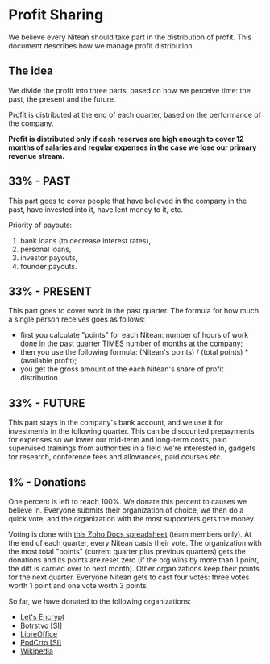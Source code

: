 # Profit Sharing

We believe every Nitean should take part in the distribution of profit. This document describes how we manage profit distribution.


## The idea

We divide the profit into three parts, based on how we perceive time: the past, the present and the future.

Profit is distributed at the end of each quarter, based on the performance of the company.

**Profit is distributed only if cash reserves are high enough to cover 12 months of salaries and regular expenses in the case we lose our primary revenue stream.**


## 33% - PAST

This part goes to cover people that have believed in the company in the past, have invested into it, have lent money to it, etc.

Priority of payouts:
1. bank loans (to decrease interest rates),
2. personal loans,
3. investor payouts,
4. founder payouts.


## 33% - PRESENT

This part goes to cover work in the past quarter. The formula for how much a single person receives goes as follows:

* first you calculate "points" for each Nitean: number of hours of work done in the past quarter TIMES number of months at the company;
* then you use the following formula: (Nitean's points) / (total points) * (available profit);
* you get the gross amount of the each Nitean's share of profit distribution.


## 33% - FUTURE

This part stays in the company's bank account, and we use it for investments in the following quarter. This can be discounted prepayments for expenses so we lower our mid-term and long-term costs, paid supervised trainings from authorities in a field we're interested in, gadgets for research, conference fees and allowances, paid courses etc.


## 1% - Donations

One percent is left to reach 100%. We donate this percent to causes we believe in. Everyone submits their organization of choice, we then do a quick vote, and the organization with the most supporters gets the money.

Voting is done with [this Zoho Docs spreadsheet](https://docs.zoho.eu/file/wtxljad4438a51ea04a59b5dce7d3dce0d0ac) (team members only). At the end of each quarter, every Nitean casts their vote. The organization with the most total "points" (current quarter plus previous quarters) gets the donations and its points are reset zero (if the org wins by more than 1 point, the diff is carried over to next month). Other organizations keep their points for the next quarter. Everyone Nitean gets to cast four votes: three votes worth 1 point and one vote worth 3 points.

So far, we have donated to the following organizations:

* [Let's Encrypt](https://letsencrypt.org/)
* [Botrstvo [SI]](https://www.boter.si/)
* [LibreOffice](https://www.libreoffice.org/)
* [PodCrto [SI]](http://podcrto.si/)
* [Wikipedia](https://www.wikipedia.org/)

